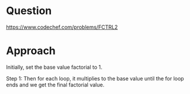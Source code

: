 # Question
https://www.codechef.com/problems/FCTRL2

# Approach
Initially, set the base value factorial to 1.

Step 1:
       Then for each loop, it multiplies to the base value until the for loop ends and we get the final factorial value. 







